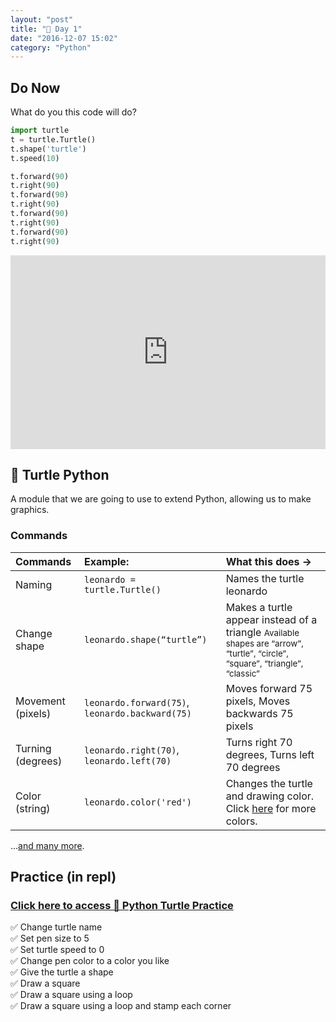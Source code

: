 ```yaml
---
layout: "post"
title: "🐢 Day 1"
date: "2016-12-07 15:02"
category: "Python"
---
```


## Do Now
What do you this code will do?

```python
import turtle
t = turtle.Turtle()
t.shape('turtle')
t.speed(10)

t.forward(90)
t.right(90)
t.forward(90)
t.right(90)
t.forward(90)
t.right(90)
t.forward(90)
t.right(90)
```

<iframe src="https://trinket.io/embed/python/a7174b7ad7?runOption=run" width="100%" height="310" frameborder="0" marginwidth="0" marginheight="0" allowfullscreen></iframe>
<!-- Testing embed -->

## 🐢 Turtle Python
A module that we are going to use to extend Python, allowing us to make graphics.

### Commands

| Commands | Example: | What this does → |
|:-----|:-----|:----|
| Naming | `leonardo = turtle.Turtle()` | Names the turtle leonardo |
| Change shape | `leonardo.shape(“turtle”)` | Makes a turtle appear instead of a triangle <small>Available shapes are “arrow”, “turtle”, “circle”, “square”, “triangle”, “classic” </small> |
| Movement (pixels) | `leonardo.forward(75)`, `leonardo.backward(75)` | Moves forward 75 pixels, Moves backwards 75 pixels |
| Turning (degrees) | `leonardo.right(70)`, `leonardo.left(70)` | Turns right 70 degrees, Turns left 70 degrees |
| Color (string) | `leonardo.color('red')` | Changes the turtle and drawing color. Click [here](http://www.w3schools.com/colors/colors_names.asp) for more colors. |

...[and many more](https://docs.google.com/document/d/1lvKTEbrfaY8753BnBGYPbkljfyHyway6ZHtbFHB-5nk/edit).

## Practice (in repl)

### [Click here to access 🐢 Python Turtle Practice](https://repl.it/classroom/invite/Blf78Rw)

✅  Change turtle name     
✅  Set pen size to 5    
✅   Set turtle speed to 0    
✅  Change pen color to a color you like    
✅   Give the turtle a shape    
✅    Draw a square     
✅    Draw a square using a loop    
✅    Draw a square using a loop and stamp each corner    
